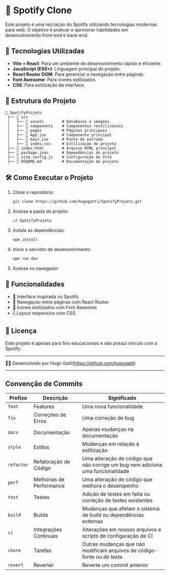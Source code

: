 # 🎵 Spotify Clone

Este projeto é uma recriação do Spotify utilizando tecnologias modernas para web. O objetivo é praticar e aprimorar habilidades em desenvolvimento front-end e back-end.

## 🚀 Tecnologias Utilizadas
- **Vite + React**: Para um ambiente de desenvolvimento rápido e eficiente.
- **JavaScript (ES6+)**: Linguagem principal do projeto.
- **React Router DOM**: Para gerenciar a navegação entre páginas.
- **Font Awesome**: Para ícones estilizados.
- **CSS**: Para estilização da interface.

## 📂 Estrutura do Projeto
```
📁 SpotifyProjeto
 ├── 📂 src
 │   ├── 📂 assets        # Databases e imagens
 │   ├── 📂 components    # Componentes reutilizáveis
 │   ├── 📂 pages         # Páginas principais
 │   ├── 📜 App.jsx       # Componente principal
 │   ├── 📜 main.jsx      # Ponto de entrada
 │   ├── 📜 index.css     # Estilização do projeto
 ├── 📜 index.html        # Arquivo HTML principal
 ├── 📜 package.json      # Dependências do projeto
 ├── 📜 vite.config.js    # Configuração do Vite
 ├── 📜 README.md         # Documentação do projeto
```

## 🛠️ Como Executar o Projeto
1. Clone o repositório:
   ```sh
   git clone https://github.com/hugogatti/SpotifyProjeto.git
   ```
2. Acesse a pasta do projeto:
   ```sh
   cd SpotifyProjeto
   ```
3. Instale as dependências:
   ```sh
   npm install
   ```
4. Inicie o servidor de desenvolvimento:
   ```sh
   npm run dev
   ```
5. Acesse no navegador

## 📌 Funcionalidades
- 🎵 Interface inspirada no Spotify
- 📌 Navegação entre páginas com React Router
- 🎨 Ícones estilizados com Font Awesome
- 🎚️ Layout responsivo com CSS

## 📜 Licença
Este projeto é apenas para fins educacionais e não possui vínculo com o Spotify.

---
👨‍💻 Desenvolvido por Hugo Gatti(https://github.com/hugogatti)

------------------------------------------------------------------------------------------------------------------------------------------------------------------------------------------

## Convenção de Commits

| Prefixo  | Descrição               | Significado                                                                 |
|----------|-------------------------|-----------------------------------------------------------------------------|
| `feat`   | Features                | Uma nova funcionalidade                                                     |
| `fix`    | Correções de Erros      | Uma correção de bug                                                         |
| `docs`   | Documentação            | Apenas mudanças na documentação                                             |
| `style`  | Estilos                 | Mudanças em relação à estilização                                           |
| `refactor` | Refatoração de Código   | Uma alteração de código que não corrige um bug nem adiciona uma funcionalidade |
| `perf`   | Melhorias de Performance | Uma alteração de código que melhora o desempenho                            |
| `test`   | Testes                  | Adição de testes em falta ou correção de testes existentes                  |
| `build`  | Builds                  | Mudanças que afetam o sistema de build ou dependências externas             |
| `ci`     | Integrações Contínuas   | Alterações em nossos arquivos e scripts de configuração de CI              |
| `chore`  | Tarefas                 | Outras mudanças que não modificam arquivos de código-fonte ou de teste      |
| `revert` | Reverter                | Reverte um commit anterior      
